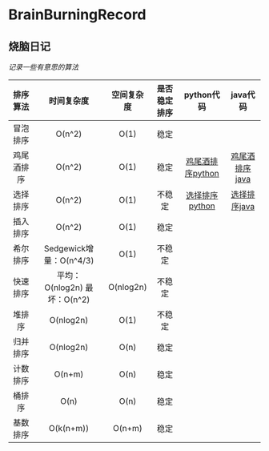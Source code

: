 # BrainBurningRecord
## 烧脑日记
   *记录一些有意思的算法*

|   排序算法   |   时间复杂度   |   空间复杂度   |   是否稳定排序  |   python代码   |   java代码   |
| :----: | :----: | :----: | :----: | :----: |   :----:   |
|   冒泡排序   |   O(n^2)   |   O(1)   |  稳定   |      |      |
|   鸡尾酒排序   |   O(n^2)   |   O(1)   |  稳定   |   [鸡尾酒排序python](https://www.cnblogs.com/pywjh/p/15015164.html)   |   [鸡尾酒排序java](https://www.cnblogs.com/pywjh/p/15016716.html)   |
|   选择排序   |   O(n^2)   |   O(1)   |  不稳定   |   [选择排序python](https://www.cnblogs.com/pywjh/p/14916959.html)   |   [选择排序java](https://www.cnblogs.com/pywjh/p/15014429.html)   |
|   插入排序   |   O(n^2)   |   O(1)   |  稳定   |      |      |
|   希尔排序   |   Sedgewick增量：O(n^4/3)   |   O(1)   |  不稳定   |      |      |
|   快速排序   |   平均：O(nlog2n)  最坏：O(n^2)   |   O(nlog2n)   |   不稳定   |      |      |
|   堆排序   |   O(nlog2n)   |   O(1)   |  不稳定   |      |      |
|   归并排序   |   O(nlog2n)   |   O(n)   |   稳定   |      |      |
|   计数排序   |   O(n+m)   |   O(n)   |   稳定   |      |      |
|   桶排序   |   O(n)   |   O(n)   |   稳定   |      |      |
|   基数排序   |   O(k(n+m))   |   O(n+m)   |   稳定   |      |      |